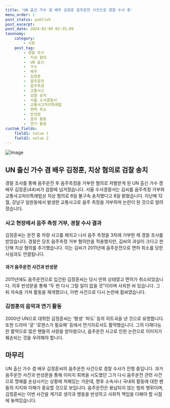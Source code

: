 ```yaml
---
title: 'UN 출신 가수 겸 배우 김정훈 음주운전 사건으로 경찰 수사 중'
menu_order: 1
post_status: publish
post_excerpt: 
post_date: 2024-02-09 02:35:09
taxonomy:
    category:
        - 사회
    post_tag:
        - 경찰 조사
        -  치상 혐의
        -  UN 출신
        -  가수
        -  배우
        -  김정훈
        -  음주운전
        -  음주측정
        -  교통사고
        -  검찰 송치
        -  서울 수서경찰서
        -  교통사고처리특례법
        -  면허 취소
        -  반성문
        -  음악 활동
        -  연기 활동
custom_fields:
    field1: value 1
    field2: value 2
---
```


![Image](https://imgnews.pstatic.net/image/469/2024/02/08/0000784690_001_20240208180113957.jpg?type=w647)

## UN 출신 가수 겸 배우 김정훈, 치상 혐의로 검찰 송치
경찰 조사를 통해 음주운전 후 음주측정을 거부한 혐의로 처벌받게 된 UN 출신 가수 겸 배우 김정훈(44)씨가 검찰에 넘겨졌습니다. 서울 수서경찰서는 김씨를 음주측정 거부와 교통사고처리특례법상 치상 혐의로 6일 불구속 송치했다고 8일 밝혔습니다. 지난해 12월, 강남구 일원동에서 발생한 교통사고로 음주 측정을 거부하며 논란이 된 것으로 알려졌습니다.
### 사고 현장에서 음주 측정 거부, 경찰 수사 결과
김정훈씨는 운전 중 차량 사고를 헤치고 나서 음주 측정을 3차례 거부한 채 경찰 조사를 받았습니다. 경찰은 당초 음주측정 거부 혐의만을 적용했지만, 김씨의 과실이 크다고 판단해 치상 혐의를 추가했습니다. 이는 김씨가 2011년에 음주운전으로 면허 취소를 당한 사실과도 연결됩니다.
#### 과거 음주운전 사건과 반성문
2011년에도 음주운전으로 입건된 김정훈씨는 당시 만취 상태였고 면허가 취소되었습니다. 이후 반성문을 통해 “두 번 다시 그럴 일이 없을 것”이라며 사죄한 바 있습니다. 그 뒤 자숙을 거쳐 활동을 재개했으나, 이번 사건으로 다시 논란에 휩싸였습니다.
### 김정훈의 음악과 연기 활동
2000년 UN으로 데뷔한 김정훈씨는 ‘평생’ ‘파도’ 등의 히트곡을 낸 것으로 유명합니다. 또한 드라마 ‘궁’ ‘로맨스가 필요해’ 등에서 연기자로서도 활약했습니다. 그의 다재다능한 활약으로 많은 팬들의 사랑을 받아왔으나, 음주운전 사고로 인한 논란으로 이미지가 훼손되는 것을 우려해야 합니다.
## 마무리
UN 출신 가수 겸 배우 김정훈씨의 음주운전 사건으로 경찰 수사가 진행 중입니다. 과거 음주운전 사건과 반성문을 통해 이미지 회복을 시도했던 그가 다시 음주운전 관련 사건으로 명예를 손상시키는 상황에 처해있는 가운데, 향후 소속사나 국내외 활동에 대한 팬들의 지지와 이해가 중요할 것으로 보입니다. 음주운전은 용납되지 않는 범죄 행위이며, 김정훈씨는 이번 사건을 계기로 생각과 행동을 반성하고 사회적 책임을 다해야 할 시점에 놓여있습니다.
